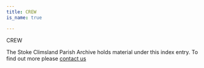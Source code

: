 ```yaml
---
title: CREW
is_name: true

---
```


CREW


The Stoke Climsland Parish Archive holds material under this index entry. To find out more please [contact us](/contact/)

